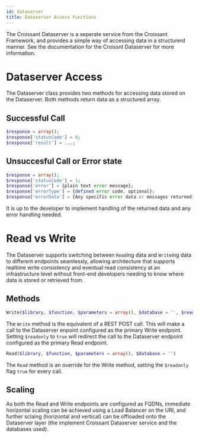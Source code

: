 ```yaml
---
id: dataserver
title: Dataserver Access Functions
---
```


The Croissant Dataserver is a seperate service from the Croissant Framework, and provides a simple way of accessing data in a structurerd manner. See the documentation for the Croissnt Dataserver for more information.

# Dataserver Access
The Dataserver class provides two methods for accessing data stored on the Dataserver. Both methods return data as a structured array.

## Successful Call
```php
$response = array();
$response['statusCode'] = 0;
$response['result'] = ...;
```

## Unsuccesful Call or Error state
```php
$response = array();
$response['statusCode'] = 1;
$response['error'] = {plain text error message};
$response['errorType'] = {defined error code, optional};
$response['errorData'] = {Any specific error data or messages returned};

```
It is up to the developer to implement handling of the returned data and any error handling needed.

# Read vs Write
The Dataserver supports switching between `Read`ing data and `Write`ing data to different endpoints seamlessly, allowing architecture that supports realtime write consistency and eventual read consistency at an infrastructure level without front-end developers needing to know where data is stored or retrieved from.

## Methods
```php
Write($library, $function, $parameters = array(), $database = '', $readonly = false)
```
The `Write` method is the equivalent of a REST POST call. This will make a call to the Dataserver enpoint configured as the primary Write endpoint. Setting `$readonly` to `true` will redirect the call to the Dataserver endpoint configured as the primary Read endpoint.

```php
Read($library, $function, $parameters = array(), $database = '')
```
The `Read` method is an override for the Write method, setting the `$readonly` flag `true` for every call.

## Scaling
As both the Read and Write endpoints are configured as FQDNs, immediate horizontal scaling can be achieved using a Load Balancer on the URI, and further sclaing (horizontal and vertical) can be offloaded onto the Dataserver layer (the implement Croissant Dataserver service and the databases used).